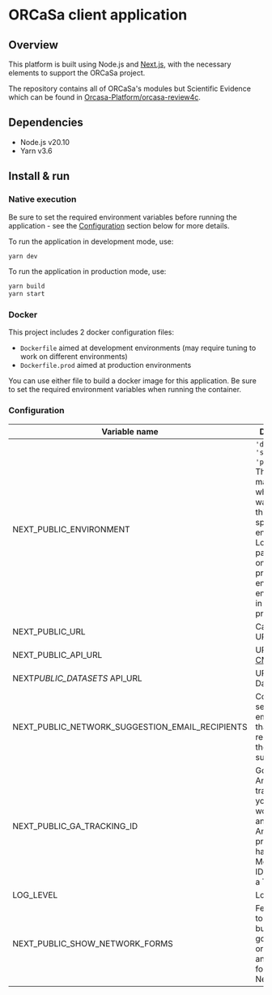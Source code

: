 # ORCaSa client application

## Overview

This platform is built using Node.js and [Next.js](https://nextjs.org/), with the necessary elements to support the
ORCaSa
project.

The repository contains all of ORCaSa's modules but Scientific Evidence which can be found
in [Orcasa-Platform/orcasa-review4c](https://github.com/Orcasa-Platform/orcasa-review4c).

## Dependencies

- Node.js v20.10
- Yarn v3.6

## Install & run

### Native execution

Be sure to set the required environment variables before running the application - see
the [Configuration](#configuration) section below for more details.

To run the application in development mode, use:

```bash
yarn dev
```

To run the application in production mode, use:

```bash
yarn build
yarn start
```

### Docker

This project includes 2 docker configuration files:

- `Dockerfile` aimed at development environments (may require tuning to work on different environments)
- `Dockerfile.prod` aimed at production environments

You can use either file to build a docker image for this application. Be sure to set the required environment variables
when running the container.

### Configuration

| Variable name                                   | Description                                                                                                                                                                                                 |           Default value |
| ----------------------------------------------- | ----------------------------------------------------------------------------------------------------------------------------------------------------------------------------------------------------------- | ----------------------: |
| NEXT_PUBLIC_ENVIRONMENT                         | `'develop', 'staging', 'production'`. There are many times where you want to do things on specific environments. Load a third party library only in production, enable search engines only in production... |                 develop |
| NEXT_PUBLIC_URL                                 | Canonical URL                                                                                                                                                                                               |  http://localhost:$PORT |
| NEXT_PUBLIC_API_URL                             | URL of the [CMS](https://github.com/Orcasa-Platform/orcasa/tree/main/cms) API.                                                                                                                              | http://0.0.0.0:1337/cms |
| NEXT*PUBLIC_DATASETS* API_URL                   | URL of the Datasets API.                                                                                                                                                                                    |                         |
| NEXT_PUBLIC_NETWORK_SUGGESTION_EMAIL_RECIPIENTS | Comma-separated emails list that are the recipients of the Network suggestions.                                                                                                                             |                         |
| NEXT_PUBLIC_GA_TRACKING_ID                      | Google Analytics tracking ID. If you're working with an Google Analytics 4 property, you have a Measurement ID instead of a Tracking ID.                                                                    |                         |
| LOG_LEVEL                                       | Logger level                                                                                                                                                                                                |                   debug |
| NEXT_PUBLIC_SHOW_NETWORK_FORMS                  | Feature flag to show the buttons that go to the new organization and project forms on Network level                                                                                                         |                    true |
